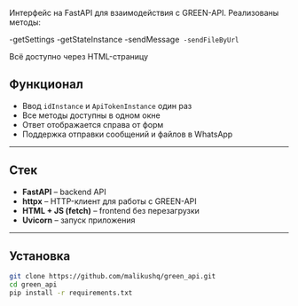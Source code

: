 Интерфейс на FastAPI для взаимодействия с GREEN-API. Реализованы методы:

-getSettings
-getStateInstance
-sendMessage`
-sendFileByUrl`

Всё доступно через HTML-страницу



## Функционал

- Ввод `idInstance` и `ApiTokenInstance` один раз
- Все методы доступны в одном окне
- Ответ отображается справа от форм
- Поддержка отправки сообщений и файлов в WhatsApp

---

## Стек

- **FastAPI** – backend API
- **httpx** – HTTP-клиент для работы с GREEN-API
- **HTML + JS (fetch)** – frontend без перезагрузки
- **Uvicorn** – запуск приложения

---

## Установка

```bash
git clone https://github.com/malikushq/green_api.git
cd green_api
pip install -r requirements.txt
